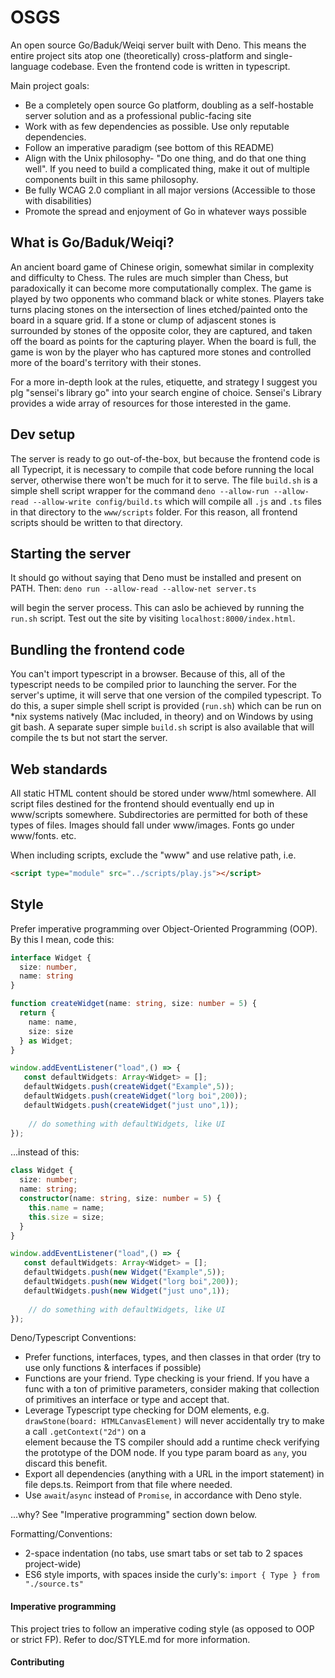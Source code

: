 # OSGS
An open source Go/Baduk/Weiqi server built with Deno. This means the entire project sits atop one (theoretically)
cross-platform and single-language codebase. Even the frontend code is written in typescript.

Main project goals:

- Be a completely open source Go platform, doubling as a self-hostable server solution and as a professional
 public-facing site
- Work with as few dependencies as possible. Use only reputable dependencies.
- Follow an imperative paradigm (see bottom of this README)
- Align with the Unix philosophy- "Do one thing, and do that one thing well". If you need to build a complicated thing,
  make it out of multiple components built in this same philosophy.
- Be fully WCAG 2.0 compliant in all major versions (Accessible to those with disabilities)
- Promote the spread and enjoyment of Go in whatever ways possible

## What is Go/Baduk/Weiqi?
An ancient board game of Chinese origin, somewhat similar in complexity and difficulty to Chess. The rules are much
simpler than Chess, but paradoxically it can become more computationally complex. The game is played by two opponents 
who command black or white stones. Players take turns placing stones on the intersection of lines etched/painted onto
the board in a square grid. If a stone or clump of adjascent stones is surrounded by stones of the opposite color, they
are captured, and taken off the board as points for the capturing player. When the board is full, the game is won by the
player who has captured more stones and controlled more of the board's territory with their stones.

For a more in-depth look at the rules, etiquette, and strategy I suggest you plg "sensei's library go" into your search
engine of choice. Sensei's Library provides a wide array of resources for those interested in the game.

## Dev setup
The server is ready to go out-of-the-box, but because the frontend code is all
Typecript, it is necessary to compile that code before running the local server, 
otherwise there won't be much for it to serve. The file `build.sh` is a simple
shell script wrapper for the command `deno --allow-run --allow-read --allow-write config/build.ts`
which will compile all `.js` and `.ts` files in that directory to the `www/scripts`
folder. For this reason, all frontend scripts should be written to that directory.

## Starting the server

It should go without saying that Deno must be installed and present on PATH. Then:
`deno run --allow-read --allow-net server.ts` 

will begin the server process. This can aslo be achieved by running the `run.sh` script.
Test out the site by visiting `localhost:8000/index.html`.

## Bundling the frontend code

You can't import typescript in a browser. Because of this, all of the typescript needs to be compiled prior to launching
the server. For the server's uptime, it will serve that one version of the compiled typescript. To do this, a super 
simple shell script is provided (`run.sh`) which can be run on *nix systems natively (Mac included, in theory) and on 
Windows by using git bash. A separate super simple `build.sh` script is also available that will compile the ts but not 
start the server.

## Web standards

All static HTML content should be stored under www/html somewhere. All script files
destined for the frontend should eventually end up in www/scripts somewhere. Subdirectories
are permitted for both of these types of files. Images should fall under www/images. Fonts go
under www/fonts. etc.

When including scripts, exclude the "www" and use relative path, i.e.

```html
<script type="module" src="../scripts/play.js"></script>
```

## Style

Prefer imperative programming over Object-Oriented Programming (OOP). By this I mean, code this:

```typescript
interface Widget {
  size: number,
  name: string
}

function createWidget(name: string, size: number = 5) {
  return {
    name: name,
    size: size
  } as Widget;
}

window.addEventListener("load",() => {
   const defaultWidgets: Array<Widget> = [];
   defaultWidgets.push(createWidget("Example",5));
   defaultWidgets.push(createWidget("lorg boi",200));
   defaultWidgets.push(createWidget("just uno",1));
    
    // do something with defaultWidgets, like UI
});
```

...instead of this:

```typescript
class Widget {
  size: number;
  name: string;
  constructor(name: string, size: number = 5) {
    this.name = name;
    this.size = size;
  }
}

window.addEventListener("load",() => {
   const defaultWidgets: Array<Widget> = [];
   defaultWidgets.push(new Widget("Example",5));
   defaultWidgets.push(new Widget("lorg boi",200));
   defaultWidgets.push(new Widget("just uno",1));
    
    // do something with defaultWidgets, like UI
});
```

Deno/Typescript Conventions:

- Prefer functions, interfaces, types, and then classes in that order (try to use only functions & interfaces if possible)
- Functions are your friend. Type checking is your friend. If you have a func with a ton of primitive parameters,
  consider making that collection of primitives an interface or type and accept that.
- Leverage Typescript type checking for DOM elements, e.g.  `drawStone(board: HTMLCanvasElement)` will never
  accidentally try to make a call `.getContext("2d")` on a <div> element because the TS compiler should add a
  runtime check verifying the prototype of the DOM node. If you type param board as `any`, you discard this benefit.
- Export all dependencies (anything with a URL in the import statement) in file deps.ts. Reimport from that file where 
  needed.
- Use `await`/`async` instead of `Promise`, in accordance with Deno style.

...why? See "Imperative programming" section down below.

Formatting/Conventions:

- 2-space indentation (no tabs, use smart tabs or set tab to 2 spaces project-wide)
- ES6 style imports, with spaces inside the curly's: `import { Type } from "./source.ts"`

#### Imperative programming

This project tries to follow an imperative coding style (as opposed to OOP or strict FP). Refer to doc/STYLE.md for
more information.

#### Contributing

